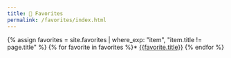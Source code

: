 ```yaml
---
title: 🖤 Favorites
permalink: /favorites/index.html
---
```


{% assign favorites = site.favorites | where_exp: "item", "item.title != page.title" %}
{% for favorite in favorites %}\* [{{favorite.title}}]({{favorite.url}})
{% endfor %}
